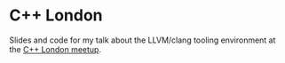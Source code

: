# C++ London

Slides and code for my talk about the LLVM/clang tooling environment at the [C++
London meetup](https://www.meetup.com/CppLondon/events/237424256).

